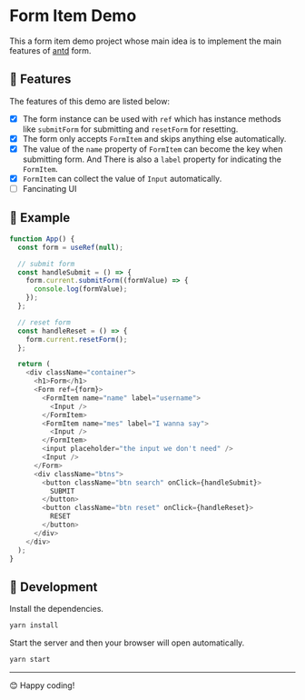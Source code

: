 # Form Item Demo

This a form item demo project whose main idea is to implement the main features of [antd](https://ant.design/components/form-cn/#header) form.

## 🚀 Features

The features of this demo are listed below:

- [x] The form instance can be used with `ref` which has instance methods like `submitForm` for submitting and `resetForm` for resetting.
- [x] The form only accepts `FormItem` and skips anything else automatically.
- [x] The value of the `name` property of `FormItem` can become the key when submitting form. And There is also a `label` property for indicating the `FormItem`.
- [x] `FormItem` can collect the value of `Input` automatically.
- [ ] Fancinating UI

## 🌰 Example

```js
function App() {
  const form = useRef(null);

  // submit form
  const handleSubmit = () => {
    form.current.submitForm((formValue) => {
      console.log(formValue);
    });
  };

  // reset form
  const handleReset = () => {
    form.current.resetForm();
  };

  return (
    <div className="container">
      <h1>Form</h1>
      <Form ref={form}>
        <FormItem name="name" label="username">
          <Input />
        </FormItem>
        <FormItem name="mes" label="I wanna say">
          <Input />
        </FormItem>
        <input placeholder="the input we don't need" />
        <Input />
      </Form>
      <div className="btns">
        <button className="btn search" onClick={handleSubmit}>
          SUBMIT
        </button>
        <button className="btn reset" onClick={handleReset}>
          RESET
        </button>
      </div>
    </div>
  );
}
```

## 🔧 Development

Install the dependencies.

```sh
yarn install
```

Start the server and then your browser will open automatically.

```sh
yarn start
```

---

😊 Happy coding!

